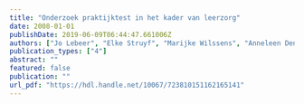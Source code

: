 ```yaml
---
title: "Onderzoek praktijktest in het kader van leerzorg"
date: 2008-01-01
publishDate: 2019-06-09T06:44:47.661006Z
authors: ["Jo Lebeer", "Elke Struyf", "Marijke Wilssens", "Anneleen Denys", "Benedikte Timbremont", "Hugo van de Veire", "Sven De Maeyer", "Renaat de Muynck", "Daniel du Seuil", "Pieter Pauwels"]
publication_types: ["4"]
abstract: ""
featured: false
publication: ""
url_pdf: "https://hdl.handle.net/10067/723810151162165141"
---
```



